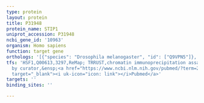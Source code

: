 ```yaml
---
type: protein
layout: protein
title: P31948
protein_name: STIP1
uniprot_accession: P31948
ncbi_gene_id: '10963'
organism: Homo sapiens
function: target gene
orthologs: '[{"species": "Drosophila melanogaster", "id": ["Q9VPN5"]}, {"species": "Mus musculus", "id": ["Q60864"]}, {"species": "Rattus norvegicus", "id": ["O35814"]}, {"species": "Saccharomyces cerevisiae", "id": ["<a href=\"/protein/p15705\">P15705</a>"]}]'
tfs: 'HSF1,Q00613,3297,ReMap; TRRUST,chromatin immunoprecipitation assay; inferred
  by curator,&ensp;<a href="https://www.ncbi.nlm.nih.gov/pubmed/?term=20692357%5Buid%5D+OR+22669480%5Buid%5D+OR+29126285%5Buid%5D+OR+29087512%5Buid%5D"
  target="_blank"><i uk-icon="icon: link"></i>Pubmed</a>'
targets: ''
binding_sites: ''

---
```

